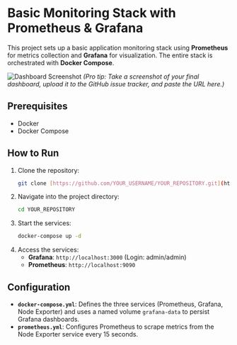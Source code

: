 # Basic Monitoring Stack with Prometheus & Grafana

This project sets up a basic application monitoring stack using **Prometheus** for metrics collection and **Grafana** for visualization. The entire stack is orchestrated with **Docker Compose**.


![Dashboard Screenshot](https://github.com/user-attachments/assets/eb1e0599-9cff-40dd-ae56-5277738ac33)
*(Pro tip: Take a screenshot of your final dashboard, upload it to the GitHub issue tracker, and paste the URL here.)*

## Prerequisites

-   Docker
-   Docker Compose

## How to Run

1.  Clone the repository:
    ```bash
    git clone [https://github.com/YOUR_USERNAME/YOUR_REPOSITORY.git](https://github.com/YOUR_USERNAME/YOUR_REPOSITORY.git)
    ```
2.  Navigate into the project directory:
    ```bash
    cd YOUR_REPOSITORY
    ```
3.  Start the services:
    ```bash
    docker-compose up -d
    ```
4.  Access the services:
    -   **Grafana**: `http://localhost:3000` (Login: admin/admin)
    -   **Prometheus**: `http://localhost:9090`

## Configuration

-   **`docker-compose.yml`**: Defines the three services (Prometheus, Grafana, Node Exporter) and uses a named volume `grafana-data` to persist Grafana dashboards.
-   **`prometheus.yml`**: Configures Prometheus to scrape metrics from the Node Exporter service every 15 seconds.
